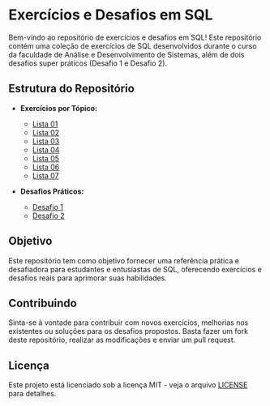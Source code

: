 # Exercícios e Desafios em SQL

Bem-vindo ao repositório de exercícios e desafios em SQL! Este repositório contém uma coleção de exercícios de SQL desenvolvidos durante o curso da faculdade de Análise e Desenvolvimento de Sistemas, além de dois desafios super práticos (Desafio 1 e Desafio 2).

## Estrutura do Repositório

- **Exercícios por Tópico:**
  - [Lista 01](TR01)
  - [Lista 02](Listas-SQL/TR02)
  - [Lista 03](Listas-SQL/TR03)
  - [Lista 04](Listas-SQL/TR04)
  - [Lista 05](Listas-SQL/TR05)
  - [Lista 06](Listas-SQL/TR06)
  - [Lista 07](Listas-SQL/TR07)

- **Desafios Práticos:**
  - [Desafio 1](DESAFIO_01)
  - [Desafio 2](DESAFIO_02)

## Objetivo

Este repositório tem como objetivo fornecer uma referência prática e desafiadora para estudantes e entusiastas de SQL, oferecendo exercícios e desafios reais para aprimorar suas habilidades.

## Contribuindo

Sinta-se à vontade para contribuir com novos exercícios, melhorias nos existentes ou soluções para os desafios propostos. Basta fazer um fork deste repositório, realizar as modificações e enviar um pull request.

## Licença

Este projeto está licenciado sob a licença MIT - veja o arquivo [LICENSE](LICENSE) para detalhes.


 
